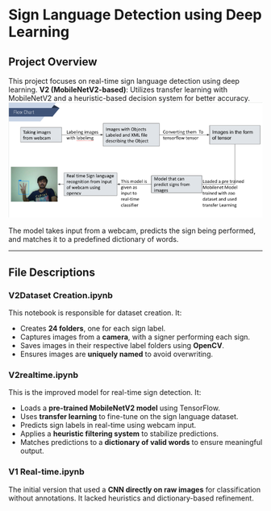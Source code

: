 # Sign Language Detection using Deep Learning

## Project Overview
This project focuses on real-time sign language detection using deep learning. 
**V2 (MobileNetV2-based)**: Utilizes transfer learning with MobileNetV2 and a heuristic-based decision system for better accuracy.
![](https://github.com/prabhathmummaneni/Real-time-Fingerspelling-sign-Language-Recognition/blob/2df430082177b44d3f7d2dcb421e20b0c2bc39bc/SLRFlow.png)

The model takes input from a webcam, predicts the sign being performed, and matches it to a predefined dictionary of words.

---

## File Descriptions

### **V2Dataset Creation.ipynb**
This notebook is responsible for dataset creation. It:
- Creates **24 folders**, one for each sign label.
- Captures images from a **camera**, with a signer performing each sign.
- Saves images in their respective label folders using **OpenCV**.
- Ensures images are **uniquely named** to avoid overwriting.

### **V2realtime.ipynb**
This is the improved model for real-time sign detection. It:
- Loads a **pre-trained MobileNetV2 model** using TensorFlow.
- Uses **transfer learning** to fine-tune on the sign language dataset.
- Predicts sign labels in real-time using webcam input.
- Applies a **heuristic filtering system** to stabilize predictions.
- Matches predictions to a **dictionary of valid words** to ensure meaningful output.

### **V1 Real-time.ipynb**
The initial version that used a **CNN directly on raw images** for classification without annotations. It lacked heuristics and dictionary-based refinement.
